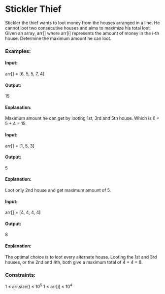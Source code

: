 # Stickler Thief
Stickler the thief wants to loot money from the houses arranged in a line. He cannot loot two consecutive houses and aims to maximize his total loot.
Given an array, arr[] where arr[i] represents the amount of money in the i-th house.
Determine the maximum amount he can loot.

### Examples:
#### Input:
arr[] = [6, 5, 5, 7, 4]
#### Output: 
15
#### Explanation:
Maximum amount he can get by looting 1st, 3rd and 5th house. Which is 6 + 5 + 4 = 15.

#### Input: 
arr[] = [1, 5, 3]
#### Output:
5
#### Explanation: 
Loot only 2nd house and get maximum amount of 5.

#### Input:
arr[] = [4, 4, 4, 4]
#### Output: 
8
#### Explanation:
The optimal choice is to loot every alternate house. Looting the 1st and 3rd houses, or the 2nd and 4th, both give a maximum total of 4 + 4 = 8.

### Constraints:
1 ≤ arr.size() ≤ $`10^5`$
1 ≤ arr[i] ≤ $`10^4`$

